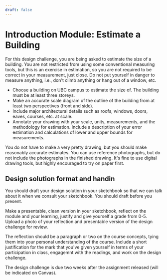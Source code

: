 ```yaml
---
draft: false
---
```


# Introduction Module: Estimate a Building
For this design challenge, you are being asked to estimate the size of a building. You are not restricted from using some conventional measuring tools, but this is an exercise in estimation, so you are not required to be correct in your measurement, just close. Do not put yourself in danger to measure anything, i.e., don't climb anything or hang out of a window, etc.

- Choose a building on UBC campus to estimate the size of. The building must be at least three storeys.
- Make an accurate scale diagram of the outline of the building from at least two perspectives (front and side). 
- Include major architectural details such as roofs, windows, doors, eaves, courses, etc. at scale.
- Annotate your drawing with your scale, units, measurements, and the methodology for estimation. Include a description of your error estimation and calculations of lower and upper bounds for measurements.

You do not have to make a very pretty drawing, but you should make reasonably accurate estimates. You can use reference photographs, but do not include the photographs in the finished drawing. It's fine to use digital drawing tools, but highly encouraged to try on paper first.


## Design solution format and handin

You should draft your design solution in your sketchbook so that we can talk about it when we consult your sketchbook. You should draft before you present.

Make a presentable, clean version in your sketchbook, reflect on the module and your learning, justify and give yourself a grade from 0-5. Upload a photo of your reflection and presentable version of the design challenge for review.

The reflection should be a paragraph or two on the course concepts, tying them into your personal understanding of the course. Include a short justification for the mark that you've given yourself in terms of your participation in class, engagemnt with the readings, and work on the design challenge.

The design challenge is due two weeks after the assignment released (will be indicated on Canvas).